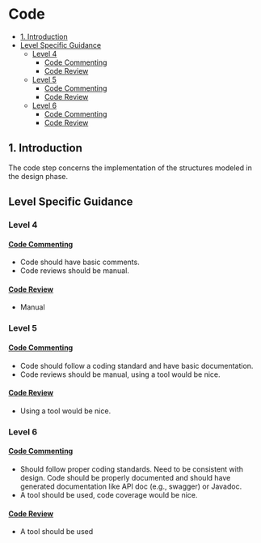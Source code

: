 # Code <!-- omit in toc -->

- [1. Introduction](#1-introduction)
- [Level Specific Guidance](#level-specific-guidance)
  - [Level 4](#level-4)
    - [Code Commenting](#code-commenting)
    - [Code Review](#code-review)
  - [Level 5](#level-5)
    - [Code Commenting](#code-commenting-1)
    - [Code Review](#code-review-1)
  - [Level 6](#level-6)
    - [Code Commenting](#code-commenting-2)
    - [Code Review](#code-review-2)

## 1. Introduction

The code step concerns the implementation of the structures modeled in the design phase.

## Level Specific Guidance

### Level 4

#### [Code Commenting](level-4/level4-code-commenting.md)

- Code should have basic comments.
- Code reviews should be manual.

#### [Code Review](level-4/level-4-code-review-guidelines.md)

- Manual

### Level 5

#### [Code Commenting](level-5/level5-code-commenting.md)

- Code should follow a coding standard and have basic documentation.
- Code reviews should be manual, using a tool would be nice.

#### [Code Review](level-5/level-5-code-review-guidelines.md)

- Using a tool would be nice.

### Level 6

#### [Code Commenting](level-6/level6-code-commenting.md)

- Should follow proper coding standards. Need to be consistent with design. Code should be properly documented and should have generated documentation like API doc (e.g., swagger) or Javadoc.
- A tool should be used, code coverage would be nice.

#### [Code Review](level-6/level-6-code-review-guidelines.md)

- A tool should be used
